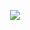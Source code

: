 <p align="center">
        <img src="https://osoyoo.com/wp-content/uploads/2017/07/ultrasonic-lcd.gif">
    </a>
</p>